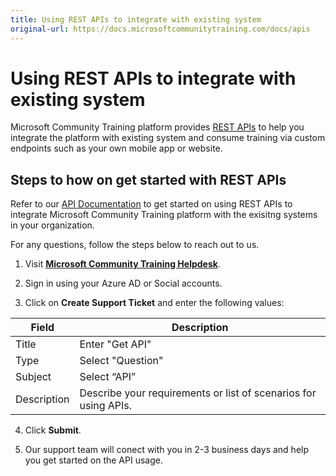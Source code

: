 ```yaml
---
title: Using REST APIs to integrate with existing system
original-url: https://docs.microsoftcommunitytraining.com/docs/apis
---
```


# Using REST APIs to integrate with existing system

Microsoft Community Training platform provides [REST APIs](../../rest-api-management/2_api-documentation) to help you integrate the platform with existing system and consume training via custom endpoints such as your own mobile app or website.

## Steps to how on get started with REST APIs 
Refer to our [API Documentation](../../rest-api-management/2_api-documentation) to get started on using REST APIs to integrate Microsoft Community Training platform with the exisitng systems in your organization. 

For any questions, follow the steps below to reach out to us. 
1.	Visit [**Microsoft Community Training Helpdesk**](https://go.microsoft.com/fwlink/?linkid=2104630).

2.	Sign in using your Azure AD or Social accounts.

3.	Click on **Create Support Ticket** and enter the following values:
 
|Field	|Description|
|---|---|
|Title|	Enter "Get API"|
|Type	|Select "Question"|
|Subject	|Select “API”|
|Description|	Describe your requirements or list of scenarios for using APIs. |

4. Click **Submit**.

5. Our support team will conect with you in 2-3 business days and help you get started on the API usage.
